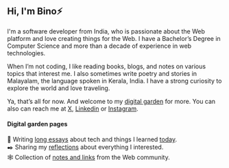 ## Hi, I'm Bino⚡

I'm a software developer from India, who is passionate about the Web platform and love creating things for the Web. I have a Bachelor’s Degree in Computer Science and more than a decade of experience in web technologies.

When I’m not coding, I like reading books, blogs, and notes on various topics that interest me. I also sometimes write poetry and stories in Malayalam, the language spoken in Kerala, India. I have a strong curiosity to explore the world and love traveling.

Ya, that’s all for now. And welcome to my [digital garden](https://binovarghese.com/) for more. You can also can reach me at [X](https://twitter.com/binovarghese_), [Linkedin](https://www.linkedin.com/in/binovarghese-/) or [Instagram](https://www.instagram.com/binovarghese_/).

#### Digital garden pages
📝 Writing [long essays](https://binovarghese.com/blog) about tech and things I learned [today](https://binovarghese.com/notes/).  
✒️ Sharing my [reflections](https://binovarghese.com/desk/) about everything I interested.  
🕸️ Collection of [notes and links](https://binovarghese.com/collections/) from the Web community.  
